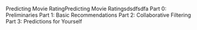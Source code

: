 Predicting Movie RatingPredicting Movie Ratingsdsdfsdfa
Part 0: Preliminaries
Part 1: Basic Recommendations
Part 2: Collaborative Filtering
Part 3: Predictions for Yourself
